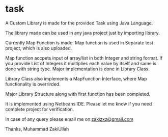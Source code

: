 # task

A Custom Library is made for the provided Task using Java Language.

The library made can be used in any java project just by importing library.

Currently Map Function is made. Map function is used in Separate test project, which is also uploaded.

Map function accpets input of array/list in both Integer and string format.
If you provide List of Integers it multiplies each value by itself and same is done with string type. 
Major implementation is done in Library Class.

Library Class also implements a MapFunction Interface, where Map functionality is overrirded.

Major Library Structure along with first function has been completed.

It is implemented using Netbeans IDE.
Please let me know if you need complete project for verification.

In case of any query please email me on zakizxz@gmail.com

Thanks,
Muhammad ZakiUllah
